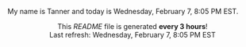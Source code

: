 My name is Tanner and today is Wednesday, February 7, 8:05 PM EST.

<p align="center">This <i>README</i> file is generated <b>every 3 hours</b>!</br>Last refresh: Wednesday, February 7, 8:05 PM EST<br /></p>
